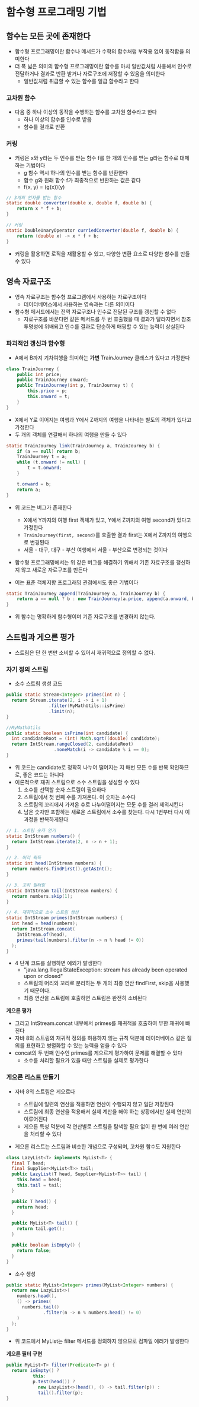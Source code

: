 # 함수형 프로그래밍 기법
## 함수는 모든 곳에 존재한다
- 함수형 프로그래밍이란 함수나 메서드가 수학의 함수처럼 부작용 없이 동작함을 의미한다
- 더 폭 넓은 의미의 함수형 프로그래밍이란 함수를 마치 일반값처럼 사용해서 인수로 전달하거나 결과로 반환 받거나 자료구조에 저장할 수 있음을 의미한다
  - 일반값처럼 취급할 수 있는 함수를 일급 함수라고 한다

### 고차원 함수
- 다음 중 하나 이상의 동작을 수행하는 함수를 고차원 함수라고 한다
  - 하나 이상의 함수를 인수로 받음
  - 함수를 결과로 반환

### 커링
- 커링은 x와 y라는 두 인수를 받는 함수 f를 한 개의 인수를 받는 g라는 함수로 대체하는 기법이다
  - g 함수 역시 하나의 인수를 받는 함수를 반환한다
  - 함수 g와 원래 함수 f가 최종적으로 반환하는 값은 같다
  - f(x, y) = (g(x))(y)

```java
// 3개의 인자를 받는 함수
static double converter(double x, double f, double b) {
    return x * f + b;
}

// 커링
static DoubleUnaryOperator curriedConverter(double f, double b) {
    return (double x) -> x * f + b;
}
```

- 커링을 활용하면 로직을 재활용할 수 있고, 다양한 변환 요소로 다양한 함수를 만들 수 있다

## 영속 자료구조
- 영속 자료구조는 함수형 프로그램에서 사용하는 자료구조이다
  - 데이터베어스에서 사용하는 영속과는 다른 의미이다
- 함수형 메서드에서는 전역 자료구조나 인수로 전달된 구조를 갱신할 수 없다
  - 자료구조를 바꾼다면 같은 메서드를 두 번 호출했을 때 결과가 달라지면서 참조 투명성에 위배되고 인수를 결과로 단순하게 매핑할 수 있는 능력이 상실된다

### 파괴적인 갱신과 함수형
- A에서 B까지 기차여행을 의미하는 **가변** TrainJourney 클래스가 있다고 가정한다

```java
class TrainJourney {
    public int price;
    public TrainJourney onward;
    public TrainJourney(int p, TrainJourney t) {
        this.price = p;
        this.onward = t;
    }
}
```
- X에서 Y로 이어지는 여행과 Y에서 Z까지의 여행을 나타내는 별도의 객체가 있다고 가정한다
- 두 개의 객체를 연결해서 하나의 여행을 만들 수 있다

```java
static TrainJourney link(TrainJourney a, TrainJourney b) {
    if (a == null) return b;
    TrainJourney t = a;
    while (t.onward != null) {
        t = t.onward;
    }

    t.onward = b;
    return a;
}
```
- 위 코드는 버그가 존재한다
  - X에서 Y까지의 여행 first 객체가 있고, Y에서 Z까지의 여행 second가 있다고 가정한다
  - `TrainJourney(first, second)`를 호출한 결과 first는 X에서 Z까지의 여행으로 변경된다
  - 서울 - 대구, 대구 - 부산 여행에서 서울 - 부산으로 변경되는 것이다

- 함수형 프로그래밍에서는 위 같은 버그를 해결하기 위해서 기존 자료구조를 갱신하지 않고 새로운 자료구조를 만든다
- 이는 표준 객체지향 프로그래밍 관점에서도 좋은 기법이다

```java
static TrainJourney append(TrainJourney a, TrainJourney b) {
    return a == null ? b : new TrainJourney(a.price, append(a.onward, b));
}
```

- 위 함수는 명확하게 함수형이며 기존 자료구조를 변경하지 않는다.

## 스트림과 게으른 평가
- 스트림은 단 한 번만 소비할 수 있어서 재귀적으로 정의할 수 없다.

### 자기 정의 스트림
- 소수 스트림 생성 코드

```java
public static Stream<Integer> primes(int n) {
  return Stream.iterate(2, i -> i + 1)
                .filter(MyMathUtils::isPrime)
                .limit(n);
}

//MyMathUtils
public static boolean isPrime(int candidate) {
  int candidateRoot = (int) Math.sqrt((double) candidate);
  return IntStream.rangeClosed(2, candidateRoot)
                  .noneMatch(i -> candidate % i == 0);
}
```
- 위 코드는 candidate로 정확히 나누어 떨어지는 지 매번 모든 수를 반복 확인하므로, 좋은 코드는 아니다
- 이론적으로 재귀 스트림으로 소수 스트림을 생성할 수 있다
  1. 소수를 선택할 숫자 스트림이 필요하다
  2. 스트림에서 첫 번째 수를 가져온다. 이 숫자는 소수다
  3. 스트림의 꼬리에서 가져온 수로 나누어떨어지는 모둔 수를 걸러 제외시킨다
  4. 남은 숫자만 포함하는 새로운 스트림에서 소수를 찾는다. 다시 1번부터 다시 이 과정을 반복하게된다

```java
// 1. 스트림 숫자 얻기
static IntStream numbers() {
  return IntStream.iterate(2, n -> n + 1);
}

// 2. 머리 획득
static int head(IntStream numbers) {
  return numbers.findFirst().getAsInt();
}

// 3. 꼬리 필터링
static IntStream tail(IntStream numbers) {
  return numbers.skip(1);
}

// 4. 재귀적으로 소수 스트림 생성
static IntStream primes(IntStream numbers) {
  int head = head(numbers);
  return IntStream.concat(
    IntStream.of(head),
    primes(tail(numbers).filter(n -> n % head != 0))
  );
}
```
- 4 단계 코드를 실행하면 예외가 발생한다
  - "java.lang.IllegalStateException: stream has already been operated upon or closed"
  - 스트림의 머리와 꼬리로 분리하는 두 개의 최종 연산 findFirst, skip을 사용했기 때문이다.
  - 최종 연산을 스트림에 호출하면 스트림은 완전히 소비된다

**게으른 평가**
- 그리고 IntStream.concat 내부에서 primes를 재귀적을 호출하여 무한 재귀에 빠진다
- 자바 8의 스트림의 재귀적 정의를 허용하지 않는 규칙 덕분에 데이터베이스 같은 질의를 표현하고 병렬화할 수 있는 능력을 얻을 수 있다
- concat의 두 번째 인수인 primes를 게으르게 평가하여 문제를 해결할 수 있다
  - 소수를 처리할 필요가 있을 때만 스트림을 실제로 평가한다

### 게으른 리스트 만들기
- 자바 8의 스트림은 게으르다
  - 스트림에 일련의 연산을 적용하면 연산이 수행되지 않고 일단 저장된다
  - 스트림에 최종 연산을 적용해서 실제 계산을 해야 하는 상황에서만 실제 연산이 이루어진다
  - 게으른 특성 덕분에 각 연산별로 스트림을 탐색할 필요 없이 한 번에 여러 연산을 처리할 수 있다

- 게으른 리스트는 스트림과 비슷한 개념으로 구성되며, 고차원 함수도 지원한다

```java
class LazyList<T> implements MyList<T> {
  final T head;
  final Supplier<MyList<T>> tail;
  public LazyList(T head, Supplier<MyList<T>> tail) {
    this.head = head;
    this.tail = tail;
  }

  public T head() {
    return head;
  }

  public MyList<T> tail() {
    return tail.get();
  }

  public boolean isEmpty() {
    return false;
  }
}
```

- 소수 생성

```java
public static MyList<Integer> primes(MyList<Integer> numbers) {
  return new LazyList<>(
    numbers.head(),
    () -> primes(
      numbers.tail()
              .filter(n -> n % numbers.head() != 0)
    )
  );
}
```
- 위 코드에서 MyList는 filter 메서드를 정의하지 않으므로 컴파일 에러가 발생한다

**게으른 필터 구현**
```java
public MyList<T> filter(Predicate<T> p) {
  return isEmpty() ?
          this:
          p.test(head()) ?
            new LazyList<>(head(), () -> tail.filter(p)) :
            tail().filter(p);
}
```